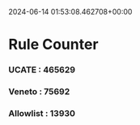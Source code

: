 2024-06-14 01:53:08.462708+00:00
# Rule Counter 
 ### UCATE : 465629

 ### Veneto : 75692

 ### Allowlist : 13930